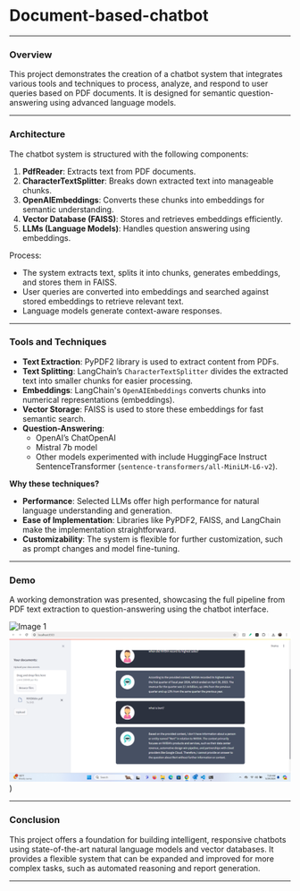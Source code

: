 # Document-based-chatbot
---

### Overview

This project demonstrates the creation of a chatbot system that integrates various tools and techniques to process, analyze, and respond to user queries based on PDF documents. It is designed for semantic question-answering using advanced language models.

---

### Architecture

The chatbot system is structured with the following components:

1. **PdfReader**: Extracts text from PDF documents.
2. **CharacterTextSplitter**: Breaks down extracted text into manageable chunks.
3. **OpenAIEmbeddings**: Converts these chunks into embeddings for semantic understanding.
4. **Vector Database (FAISS)**: Stores and retrieves embeddings efficiently.
5. **LLMs (Language Models)**: Handles question answering using embeddings.

Process:
- The system extracts text, splits it into chunks, generates embeddings, and stores them in FAISS.
- User queries are converted into embeddings and searched against stored embeddings to retrieve relevant text.
- Language models generate context-aware responses.

---

### Tools and Techniques

- **Text Extraction**: PyPDF2 library is used to extract content from PDFs.
- **Text Splitting**: LangChain’s `CharacterTextSplitter` divides the extracted text into smaller chunks for easier processing.
- **Embeddings**: LangChain's `OpenAIEmbeddings` converts chunks into numerical representations (embeddings).
- **Vector Storage**: FAISS is used to store these embeddings for fast semantic search.
- **Question-Answering**:
  - OpenAI’s ChatOpenAI
  - Mistral 7b model
  - Other models experimented with include HuggingFace Instruct SentenceTransformer (`sentence-transformers/all-MiniLM-L6-v2`).

**Why these techniques?**
- **Performance**: Selected LLMs offer high performance for natural language understanding and generation.
- **Ease of Implementation**: Libraries like PyPDF2, FAISS, and LangChain make the implementation straightforward.
- **Customizability**: The system is flexible for further customization, such as prompt changes and model fine-tuning.

---

### Demo

A working demonstration was presented, showcasing the full pipeline from PDF text extraction to question-answering using the chatbot interface.


![Image 1](![image](https://github.com/Isha-singh-01/Document-based-chatbot/blob/0391629b2975be068367f4fcf9e1125025b5cad1/Picture2.png)
)
![Image 2 - Chatbot](https://github.com/Isha-singh-01/Document-based-chatbot/blob/0391629b2975be068367f4fcf9e1125025b5cad1/Picture1.png)
)

---

### Conclusion

This project offers a foundation for building intelligent, responsive chatbots using state-of-the-art natural language models and vector databases. It provides a flexible system that can be expanded and improved for more complex tasks, such as automated reasoning and report generation.

---
